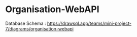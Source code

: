 # Organisation-WebAPI

Database Schema : https://drawsql.app/teams/mini-project-7/diagrams/organisation-webapi
